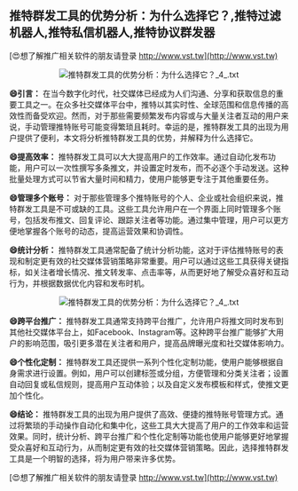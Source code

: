 ## **推特群发工具的优势分析：为什么选择它？,推特过滤机器人,推特私信机器人,推特协议群发器**

[😍想了解推广相关软件的朋友请登录 http://www.vst.tw](http://www.vst.tw)

 <center><img src="https://vst.tw/MP4/tuiguang/png/8.png" alt="推特群发工具的优势分析：为什么选择它？_4_.txt"></center>

**😄引言：**
在当今数字化时代，社交媒体已经成为人们沟通、分享和获取信息的重要工具之一。在众多社交媒体平台中，推特以其实时性、全球范围和信息传播的高效性而备受欢迎。然而，对于那些需要频繁发布内容或与大量关注者互动的用户来说，手动管理推特账号可能变得繁琐且耗时。幸运的是，推特群发工具的出现为用户提供了便利，本文将分析推特群发工具的优势，并解释为什么选择它。

**😄提高效率：**
推特群发工具可以大大提高用户的工作效率。通过自动化发布功能，用户可以一次性撰写多条推文，并设置定时发布，而不必逐个手动发送。这种批量处理方式可以节省大量时间和精力，使用户能够更专注于其他重要任务。

**😄管理多个账号：**
对于那些管理多个推特账号的个人、企业或社会组织来说，推特群发工具是不可或缺的工具。这些工具允许用户在一个界面上同时管理多个账号，包括发布推文、回复评论、跟踪关注者等功能。通过集中管理，用户可以更方便地掌握各个账号的动态，提高运营效果和协调性。

**😄统计分析：**
推特群发工具通常配备了统计分析功能，这对于评估推特账号的表现和制定更有效的社交媒体营销策略非常重要。用户可以通过这些工具获得关键指标，如关注者增长情况、推文转发率、点击率等，从而更好地了解受众喜好和互动行为，并根据数据优化内容和发布时机。

 <center><img src="https://vst.tw/MP4/tuiguang/png/5.png" alt="推特群发工具的优势分析：为什么选择它？_4_.txt"></center>

**😄跨平台推广：**
推特群发工具通常支持跨平台推广，允许用户将推文同时发布到其他社交媒体平台上，如Facebook、Instagram等。这种跨平台推广能够扩大用户的影响范围，吸引更多潜在关注者和用户，提高品牌曝光度和社交媒体影响力。

**😄个性化定制：**
推特群发工具还提供一系列个性化定制功能，使用户能够根据自身需求进行设置。例如，用户可以创建标签或分组，方便管理和分类关注者；设置自动回复或私信规则，提高用户互动体验；以及自定义发布模板和样式，使推文更加个性化。

**😄结论：**
推特群发工具的出现为用户提供了高效、便捷的推特账号管理方式。通过将繁琐的手动操作自动化和集中化，这些工具大大提高了用户的工作效率和运营效果。同时，统计分析、跨平台推广和个性化定制等功能也使用户能够更好地掌握受众喜好和互动行为，从而制定更有效的社交媒体营销策略。因此，选择推特群发工具是一个明智的选择，将为用户带来许多优势。

[😍想了解推广相关软件的朋友请登录 http://www.vst.tw](http://www.vst.tw)



